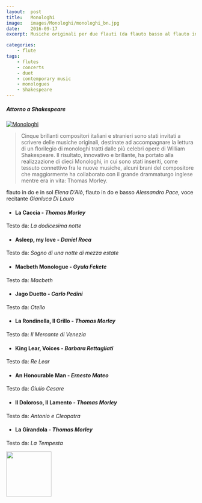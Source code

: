 ```yaml
---
layout:  post
title:   Monologhi
image:   images/Monologhi/monologhi_bn.jpg
date:    2016-09-17
excerpt: Musiche originali per due flauti (da flauto basso al flauto in do) accompagnano i monologhi recitati di Shakespeare, nella cornice di Palazzo Braschi (Roma).

categories:
    - flute
tags:
    - flutes
    - concerts
    - duet
    - contemporary music
    - monologues
    - Shakespeare
---
```

##### Attorno a Shakespeare

<a href="{{ site.url }}/images/Monologhi/monologhi.jpg"><img src="{{ site.url }}/images/Monologhi/monologhi.jpg" alt="Monologhi"></a>  

<!-- <center><b>Halve</b> is a stylish, two-column jekyll theme.</center><br> -->

<blockquote>Cinque brillanti compositori italiani e stranieri sono stati invitati a scrivere delle musiche originali, destinate ad accompagnare la lettura di un florilegio di monologhi tratti dalle più celebri opere di William Shakespeare. Il risultato, innovativo e brillante, ha portato alla realizzazione di dieci Monologhi, in cui sono stati inseriti, come tessuto connettivo fra le nuove musiche, alcuni brani del compositore che maggiormente ha collaborato con il grande drammaturgo inglese mentre era in vita: Thomas Morley.</blockquote>

flauto in do e in sol *Elena D’Alò*, flauto in do e basso *Alessandro Pace*, voce recitante *Gianluca Di Lauro*

* #### La Caccia - *Thomas Morley*
Testo da: *La dodicesima notte*

* #### Asleep, my love - *Daniel Roca*
Testo da: *Sogno di una notte di mezza estate*

* #### Macbeth Monologue - *Gyula Fekete*
Testo da: *Macbeth*

* #### Jago Duetto - *Carlo Pedini*
Testo da: *Otello*

* #### La Rondinella, Il Grillo - *Thomas Morley*
Testo da: *Il Mercante di Venezia*

* #### King Lear, Voices - *Barbara Rettagliati*
Testo da: *Re Lear*

* #### An Honourable Man - *Ernesto Mateo*
Testo da: *Giulio Cesare*

* #### Il Doloroso, Il Lamento - *Thomas Morley*
Testo da: *Antonio e Cleopatra*

* #### La Girandola - *Thomas Morley*
Testo da: *La Tempesta*

<a href="{{ site.url }}/pdf/Attorno_a_Shakespeare.pdf" target="_blank"><img src="{{ site.url }}/images/Monologhi/Shakespeare.jpg" width="120"></a>
